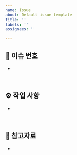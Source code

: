 ```yaml
---
name: Issue
about: Default issue template
title: ''
labels: ''
assignees: ''

---
```


## 🔢 이슈 번호
-

<br/>

## ⚙ 작업 사항
-

<br/>

## 📃 참고자료
-
